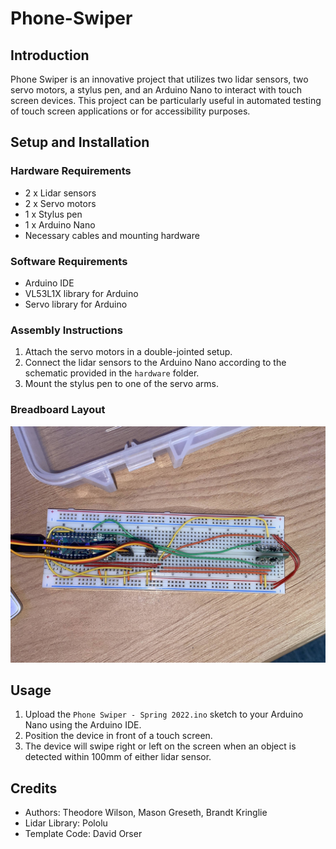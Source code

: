# Phone-Swiper

## Introduction
Phone Swiper is an innovative project that utilizes two lidar sensors, two servo motors, a stylus pen, and an Arduino Nano to interact with touch screen devices. This project can be particularly useful in automated testing of touch screen applications or for accessibility purposes.

## Setup and Installation
### Hardware Requirements
- 2 x Lidar sensors
- 2 x Servo motors
- 1 x Stylus pen
- 1 x Arduino Nano
- Necessary cables and mounting hardware

### Software Requirements
- Arduino IDE
- VL53L1X library for Arduino
- Servo library for Arduino

### Assembly Instructions
1. Attach the servo motors in a double-jointed setup.
2. Connect the lidar sensors to the Arduino Nano according to the schematic provided in the `hardware` folder.
3. Mount the stylus pen to one of the servo arms.

### Breadboard Layout
![Breadboard Layout](Phone-Swiper_Breadboard.jpg)

## Usage
1. Upload the `Phone Swiper - Spring 2022.ino` sketch to your Arduino Nano using the Arduino IDE.
2. Position the device in front of a touch screen.
3. The device will swipe right or left on the screen when an object is detected within 100mm of either lidar sensor.

## Credits
- Authors: Theodore Wilson, Mason Greseth, Brandt Kringlie
- Lidar Library: Pololu
- Template Code: David Orser
